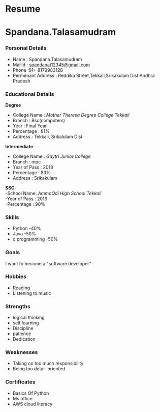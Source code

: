 # Resume
# Spandana.Talasamudram
### Personal Details
- Name : Spandana.Talasamudram <br>
- Mailid : spandanat12345@gmail.com <br>
- Phone :91+ 8179983128
- Permenant Address : Reddika Street,Tekkali,Srikakulam Dist Andhra Pradesh <br>
### Educational Details
**Degree**
- College Name : _Mother Theresa Degree College Tekkali_<br>
- Branch : Bsc(computers) <br>
- Year : Final Year <br>
- Percentage : 81% <br>
- Address : Tekkali, Srikalulam Dist <br>
                                        
**Intermediate**
- College Name : _Gaytri Junior College_<br>
- Branch : mpc <br>
- Year of Pass : 2018 <br>
- Percentage : 83% <br>
- Address : Srikakulam <br>

**SSC**                                                                                                                                                                   
-School Name: _AmmaOdi High School Tekkali_ <br>
-Year of Pass  : 2016 <br>
-Percentage : 90% <br>

### **Skills**
- Python -40%
- Java -50%
- c programming -50%

### **Goals**
I want to become a "software developer"
### **Hobbies**
- Reading <br>
- Listening to music <br>
### **Strengths**
- logical thinking
- self learning
- Discipline
- patience
- Dedication
### **Weaknesses**
- Taking on too much responsibility
- Being too detail-oriented
### **Certificates**
- Basics Of Python
- Ms office
- AWS cloud literacy
